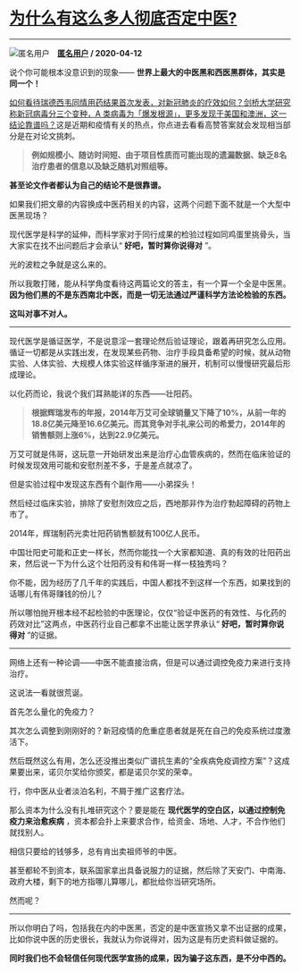 # [为什么有这么多人彻底否定中医?](https://www.zhihu.com/answer/1147911284)

--------------------------------------------------------------

![匿名用户](https://pic2.zhimg.com/aadd7b895.jpg?source=1940ef5c "匿名用户")&emsp;**[匿名用户](https://www.zhihu.com/people/) / 2020-04-12**

说个你可能根本没意识到的现象—— **世界上最大的中医黑和西医黑群体，其实是同一个！** 

[如何看待瑞德西韦同情用药结果首次发表，对新冠肺炎的疗效如何？](https://www.zhihu.com/question/386857663/answer/1144911790)[剑桥大学研究称新冠病毒分三个变种，A 类病毒为「爆发根源」，更多发现于美国和澳洲，这一结论靠谱吗？](https://www.zhihu.com/question/386740743/answer/1143664016)这是近期和疫情有关的热点，你点进去看看高赞答案就会发现相当部分是在对论文挑刺。

>  **例如规模小、随访时间短、由于项目性质而可能出现的遗漏数据、缺乏8名治疗患者的信息以及缺乏随机对照组等。** 

 **甚至论文作者都认为自己的结论不是很靠谱。** 

如果我们把文章的内容换成中医药相关的内容，这两个问题下面不就是一个大型中医黑现场？

现代医学是科学的延伸，而科学家对于同行成果的检验过程如同鸡蛋里挑骨头，当大家实在找不出问题后才会承认“ **好吧，暂时算你说得对** ”。

光的波粒之争就是这么来的。

所以我敢打赌，能从科学角度看待这两篇论文的答主，有一个算一个全是中医黑。 **因为他们黑的不是东西南北中医，而是一切无法通过严谨科学方法论检验的东西。** 

 **这叫对事不对人。** 

***

现代医学是循证医学，不是说意淫一套理论然后验证理论，跟着再研究怎么应用。循证一切都是从实践出发，在发现某些药物、治疗手段具备希望的时候，就从动物实验、人体实验、大规模人体实验这样循序渐进的展开，机制可以慢慢研究最后形成理论。

以化药而论，我说个我们耳熟能详的东西——壮阳药。

>  **根据辉瑞发布的年报，2014年万艾可全球销量又下降了10%，从前一年的18.8亿美元降至16.6亿美元。而其竞争对手礼来公司的希爱力，2014年的销售额则上涨6%，达到22.9亿美元。** 

万艾可就是伟哥，这玩意一开始研发出来是治疗心血管疾病的，然而在临床验证的时候发现效用可能和安慰剂差不多，于是差点就凉了。

但是实验过程中发现这东西有个副作用——小弟探头！

然后经过临床实验，排除了安慰剂效应之后，西地那非作为治疗勃起障碍的药物上市了。

2014年，辉瑞制药光卖壮阳药销售额就有100亿人民币。

中国壮阳史可能和正史一样长，然而你能找一个大家都知道、真的有效的壮阳药出来，然后说一下为什么这个壮阳药没有和伟哥一样一枝独秀吗？

你不能，因为经历了几千年的实践后，中国人都找不到这样一个东西，如果找到的话哪儿有伟哥赚钱的份儿？

所以哪怕抛开根本经不起检验的中医理论，仅仅“验证中医药的有效性、与化药的药效对比”这两点，中医药行业自己都拿不出能让医学界承认“ **好吧，暂时算你说得对** ”的证据。


***

网络上还有一种论调——中医不能直接治病，但是可以通过调控免疫力来进行支持治疗。

这说法一看就很荒诞。

首先怎么量化的免疫力？

其次怎么调整到刚刚好的？新冠疫情的危重症患者就是死在自己的免疫系统过度激活下。

然后既然这么有用，怎么还没推出类似广谱抗生素的“全疾病免疫调控方案”？这成果要出来，诺贝尔奖给你颁奖，都是诺贝尔奖的荣幸。

行，你中医从业者淡泊名利，不屑于推广这套疗法。

那么资本为什么没有扎堆研究这个？要是能在 **现代医学的空白区，以通过控制免疫力来治愈疾病** ，资本都会扑上来要求合作，给资金、场地、人才，不合作他们就找别人。

相信只要给的钱够多，总有肯出卖祖师爷的中医。

甚至都轮不到资本，联系国家拿出具备说服力的证据，然后除了天安门、中南海、政府大楼，剩下的地方指哪儿算哪儿，都批给你当研究场所。

然而呢？

***

所以你明白了吗，包括我在内的中医黑，否定的是中医宣扬又拿不出证据的成果，比如你说中医的历史很长，我就认为你说得对，因为这是有历史资料做证据的。

 **同时我们也不会轻信任何现代医学宣扬的成果，因为骗子这东西，是不分中西的。** 

